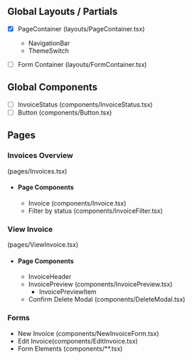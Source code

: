 ## Global Layouts / Partials

- [x] PageContainer (layouts/PageContainer.tsx)

  - NavigationBar
  - ThemeSwitch

- [ ] Form Container (layouts/FormContainer.tsx)

## Global Components

- [ ] InvoiceStatus (components/InvoiceStatus.tsx)
- [ ] Button (components/Button.tsx)

## Pages

### Invoices Overview

(pages/Invoices.tsx)

- #### Page Components

  - Invoice
    (components/Invoice.tsx)
  - Filter by status (components/InvoiceFilter.tsx)

### View Invoice

(pages/ViewInvoice.tsx)

- #### Page Components
  - InvoiceHeader
  - InvoicePreview (components/InvoicePreview.tsx)
    - InvoicePreviewItem
  - Confirm Delete Modal (components/DeleteModal.tsx)

### Forms

- New Invoice (components/NewInvoiceForm.tsx)
- Edit Invoice(components/EditInvoice.tsx)
- Form Elements (components/\*\*.tsx)
